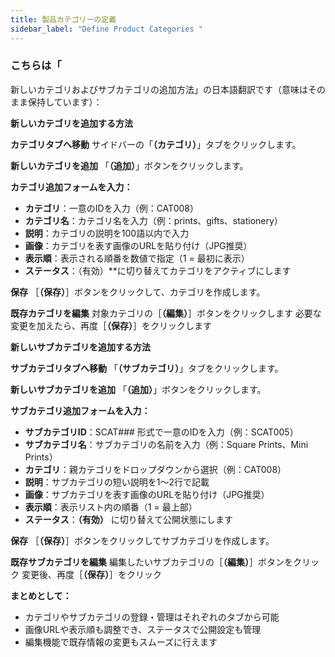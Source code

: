 ```yaml
---
title: 製品カテゴリーの定義
sidebar_label: "Define Product Categories "
---
```

### こちらは「

 新しいカテゴリおよびサブカテゴリの追加方法」の日本語翻訳です（意味はそのまま保持しています）：

**新しいカテゴリを追加する方法**

**カテゴリタブへ移動**
 サイドバーの「**（カテゴリ）**」タブをクリックします。

**新しいカテゴリを追加**
 「**（追加）**」ボタンをクリックします。

**カテゴリ追加フォームを入力：**

* **カテゴリ**：一意のIDを入力（例：CAT008）
* **カテゴリ名**：カテゴリ名を入力（例：prints、gifts、stationery）
* **説明**：カテゴリの説明を100語以内で入力
* **画像**：カテゴリを表す画像のURLを貼り付け（JPG推奨）
* **表示順**：表示される順番を数値で指定（1 = 最初に表示）
* **ステータス**：（有効）\*\*に切り替えてカテゴリをアクティブにします

**保存**
 ［**（保存）**］ボタンをクリックして、カテゴリを作成します。

**既存カテゴリを編集**
 対象カテゴリの［**（編集）**］ボタンをクリックします
 必要な変更を加えたら、再度［**（保存）**］をクリックします

**新しいサブカテゴリを追加する方法**

**サブカテゴリタブへ移動**
 「**（サブカテゴリ）**」タブをクリックします。

**新しいサブカテゴリを追加**
 「**（追加）**」ボタンをクリックします。

**サブカテゴリ追加フォームを入力：**

* **サブカテゴリID**：SCAT### 形式で一意のIDを入力（例：SCAT005）
* **サブカテゴリ名**：サブカテゴリの名前を入力（例：Square Prints、Mini Prints）
* **カテゴリ**：親カテゴリをドロップダウンから選択（例：CAT008）
* **説明**：サブカテゴリの短い説明を1～2行で記載
* **画像**：サブカテゴリを表す画像のURLを貼り付け（JPG推奨）
* **表示順**：表示リスト内の順番（1 = 最上部）
* **ステータス**：**（有効）** に切り替えて公開状態にします

**保存**
 ［**（保存）**］ボタンをクリックしてサブカテゴリを作成します。

**既存サブカテゴリを編集**
 編集したいサブカテゴリの［**（編集）**］ボタンをクリック
 変更後、再度［**（保存）**］をクリック

**まとめとして：**

* カテゴリやサブカテゴリの登録・管理はそれぞれのタブから可能
* 画像URLや表示順も調整でき、ステータスで公開設定も管理
* 編集機能で既存情報の変更もスムーズに行えます
